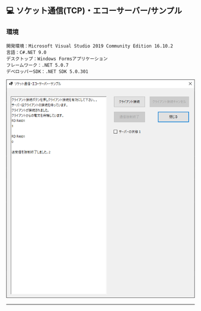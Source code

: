 ﻿## :computer: ソケット通信(TCP)・エコーサーバー/サンプル  

### 環境  

```
開発環境：Microsoft Visual Studio 2019 Community Edition 16.10.2  
言語：C#.NET 9.0  
デスクトップ：Windows Formsアプリケーション  
フレームワーク：.NET 5.0.7  
デベロッパーSDK：.NET SDK 5.0.301  
```

![Img](ReadmeImg.png)  

___
